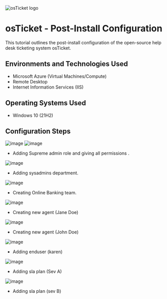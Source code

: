 
<img src="https://i.imgur.com/Clzj7Xs.png" alt="osTicket logo"/>
</p>

<h1>osTicket - Post-Install Configuration</h1>
This tutorial outlines the post-install configuration of the open-source help desk ticketing system osTicket.<br />


<h2>Environments and Technologies Used</h2>

- Microsoft Azure (Virtual Machines/Compute)
- Remote Desktop
- Internet Information Services (IIS)

<h2>Operating Systems Used </h2>

- Windows 10</b> (21H2)


<h2>Configuration Steps</h2>

![image](https://github.com/user-attachments/assets/7f5acdc2-fde2-41e1-bc68-47d1612f4071) ![image](https://github.com/user-attachments/assets/0e915085-4394-4986-b08b-3a6dce3cef4e)


- Adding Supreme admin role and giving all permissions .

![image](https://github.com/user-attachments/assets/7dba1355-b686-456b-9776-cebfb7fd8eb2)

- Adding sysadmins department.

![image](https://github.com/user-attachments/assets/f68f0e6a-7646-483b-9be2-9cf6c8db25c5)

- Creating Online Banking team.

![image](https://github.com/user-attachments/assets/e9659d1b-542f-4706-9d60-92161de78dc6)

- Creating new agent (Jane Doe)

![image](https://github.com/user-attachments/assets/e984b3fe-2070-4f93-ab4a-a45f70ff6451)

- Creating new agent (John Doe)

![image](https://github.com/user-attachments/assets/3ba4c8af-d08d-46a4-b090-a44619eeef29)

- Adding enduser (karen)

![image](https://github.com/user-attachments/assets/d9e37357-7756-4ad7-ad19-357d20a8f653)

- Adding sla plan (Sev A)

![image](https://github.com/user-attachments/assets/0a09e20f-7525-48e7-85d0-f225118c9f23)

- Adding sla plan (sev B)
